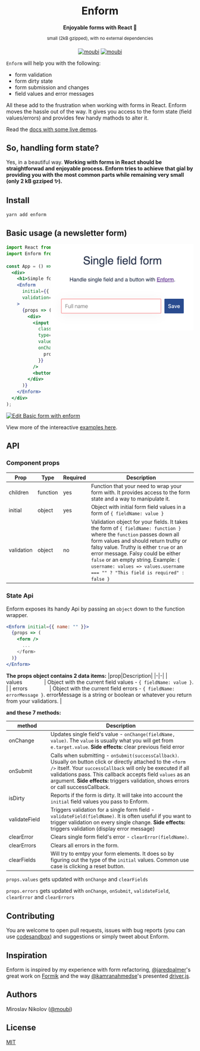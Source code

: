 <div align="center">
<h1>Enform</h1>

**Enjoyable forms with React 🍿**

<sup>small (2kB gzipped), with no external dependencies</sup>

[![moubi](https://img.shields.io/npm/v/enform?style=flat-square)](https://www.npmjs.com/package/enform) [![moubi](https://img.shields.io/github/license/moubi/enform?style=flat-square)](LICENSE)
</div>

`Enform` will help you with the following:
 - form validation
 - form dirty state
 - form submission and changes
 - field values and error messages

All these add to the frustration when working with forms in React. Enform moves the hassle out of the way. It gives you access to the form state (field values/errors) and provides few handy mathods to alter it.

Read the [docs with some live demos]().

## So, handling form state?
Yes, in a beautiful way. **Working with forms in React should be straightforwad and enjoyable process. Enform tries to achieve that gial by providing you with the most common parts while remaining very small (only 2 kB gzziped ✨).**

## Install
```
yarn add enform
```

## Basic usage (a newsletter form)
<img align="right" width="385" src="./assets/basic_example.png">

```jsx
import React from "react";
import Enform from "enform";

const App = () => (
  <div>
    <h1>Simple form</h1>
    <Enform
      initial={{ name: "" }}
      validation={{ name: values => values.name === "" }}
    >
      {props => (
        <div>
          <input
            className={props.errors.name ? "error" : ""}
            type="text"
            value={props.values.name}
            onChange={e => {
              props.onChange("name", e.target.value);
            }}
          />
          <button onClick={props.onSubmit}>Submit</button>
        </div>
      )}
    </Enform>
  </div>
);
```
[![Edit Basic form with enform](https://codesandbox.io/static/img/play-codesandbox.svg)](https://codesandbox.io/s/newsletter-form-with-enform-dv69b?fontsize=14&hidenavigation=1&theme=dark)

View more of the intereactive [examples here]().

## API
### Component props
| Prop          | Type          | Required | Description |
| ------------- | ------------- | -------- | ----------- |
| children      | function      | yes      | Function that your need to wrap your form with. It provides access to the form state and a way to manipulate it. |
| initial       | object        | yes      | Object with initial form field values in a form of `{ fieldName: value }` |
| validation    | object        | no       | Validation object for your fields. It takes the form of `{ fieldName: function }` where the `function` passes down all form values and should return truthy or falsy value. Truthy is either `true` or an error message. Falsy could be either `false` or an empty string. Example: `{ username: values => values.username === "" ? "This field is required" : false }` |

### State Api
Enform exposes its handy Api by passing an `object` down to the function wrapper.
```jsx
<Enform initial={{ name: "" }}>
  {props => (
    <form />
      ...
    </form>
  )}
</Enform>
```
**The props object contains 2 data items:**
|prop|Description|
|-|-|
| values&nbsp;&nbsp;&nbsp;&nbsp;&nbsp;&nbsp;&nbsp;&nbsp;&nbsp;&nbsp;&nbsp;&nbsp;&nbsp;&nbsp; |  Object with the current field values - `{ fieldName: value }`. |
| errors&nbsp;&nbsp;&nbsp;&nbsp;&nbsp;&nbsp;&nbsp;&nbsp;&nbsp;&nbsp;&nbsp;&nbsp;&nbsp;&nbsp; | Object with the current field errors - `{ fieldName: errorMessage }`. errorMessage is a string or boolean or  whatever you return from your validatiors. |

**and these 7 methods:**

|method|Description|
|-|-|
| onChange     |  Updates single field's value - `onChange(fieldName, value)`. The `value` is usually what you will get from `e.target.value`. **Side effects:** clear previous field error |
| onSubmit     | Calls when submitting - `onSubmit(successCallback)`. Usually on button click or directly attached to the `<form />` itself. Your `successCallback` will only be executed if all validations pass. This callback accepts field `values` as an argument. **Side effects:** triggers validation, shows errors or call successCallback. |
| isDirty      |  Reports if the form is dirty. It will take into account the `initial` field values you pass to Enform. |
| validateField&nbsp;&nbsp;&nbsp;&nbsp; | Triggers validation for a single form field - `validateField(fieldName)`. It is often useful if you want to trigger validation on every single change. **Side effects:** triggers validation (display error message)  |
| clearError    | Clears single form field's error - `clearError(fieldName)`. |
| clearErrors   | Clears all errors in the form. |
| clearFields   | Will try to emtpy your form elements. It does so by figuring out the type of the `initial` values. Common use case is clicking a reset button. |

`props.values` gets updated with `onChange` and `clearFields`

`props.errors` gets updated with `onChange`, `onSubmit`, `validateField`, `clearError` and `clearErrors`

## Contributing
You are welcome to open pull requests, issues with bug reports (you can use [codesandbox](https://codesandbox.io/)) and suggestions or simply tweet about Enform.

## Inspiration
Enform is inspired by my experience with form refactoring, [@jaredpalmer](https://jaredpalmer.com/)'s great work on [Formik](https://github.com/jaredpalmer/formik) and the way [@kamranahmedse](https://github.com/kamranahmedse)'s presented [driver.js](https://github.com/kamranahmedse/driver.js).

## Authors
Miroslav Nikolov ([@moubi](https://github.com/moubi))

## License
[MIT](LICENSE)
